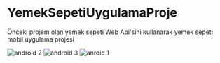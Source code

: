# YemekSepetiUygulamaProje
Önceki projem olan yemek sepeti Web Api'sini kullanarak yemek sepeti mobil uygulama projesi



![android 2](https://user-images.githubusercontent.com/91373824/193079362-3e74a5c3-4954-4646-8422-24d20d929f0b.PNG)
![android 3](https://user-images.githubusercontent.com/91373824/193079367-789dfd48-557a-41d3-bd99-a34e057db5a8.PNG)
![anroid 1](https://user-images.githubusercontent.com/91373824/193079369-caffc671-d820-488b-a4dd-ec4476870b01.PNG)
